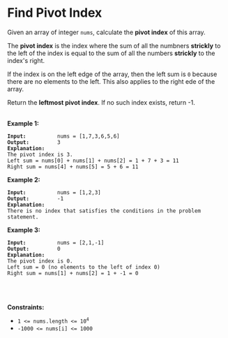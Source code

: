 <!-- markdownlint-disable -->

# Find Pivot Index

Given an array of integer `nums`, calculate the **pivot index** of this array.

The **pivot index** is the index where the sum of all the numbners **strickly** to the left of the index is equal to the sum of all the numbers **strickly** to the index's right.

If the index is on the left edge of the array, then the left sum is `0` because there are no elements to the left. This also applies to the right ede of the array.

Return the **leftmost pivot index**. If no such index exists, return -1.<br>
<br>

**Example 1:**

<pre><code><strong>Input:</strong>          nums = [1,7,3,6,5,6]
<strong>Output:</strong>         3
<strong>Explanation:</strong>
The pivot index is 3.
Left sum = nums[0] + nums[1] + nums[2] = 1 + 7 + 3 = 11
Right sum = nums[4] + nums[5] = 5 + 6 = 11</code></pre>

**Example 2:**

<pre><code><strong>Input:</strong>          nums = [1,2,3]
<strong>Output:</strong>         -1
<strong>Explanation:</strong>
There is no index that satisfies the conditions in the problem statement.</code></pre>

**Example 3:**

<pre><code><strong>Input:</strong>          nums = [2,1,-1]
<strong>Output:</strong>         0
<strong>Explanation:</strong>
The pivot index is 0.
Left sum = 0 (no elements to the left of index 0)
Right sum = nums[1] + nums[2] = 1 + -1 = 0</code></pre>
<br>
<br>

**Constraints:**

<ul>
    <li><code>1 <= nums.length <= 10<sup>4</sup></code></li>
    <li><code>-1000 <= nums[i] <= 1000</code></li>
</ul>
